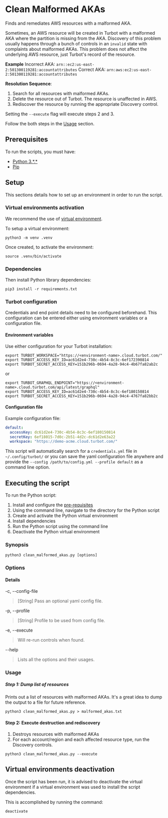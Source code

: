 # Clean Malformed AKAs

Finds and remediates AWS resources with a malformed AKA.

Sometimes, an AWS resource will be created in Turbot with a malformed AKA where the partition is missing from the AKA.  Discovery of this problem usually happens through a bunch of controls in an `invalid` state with complaints about malformed AKAs.  This problem does not affect the underlying AWS resource, just Turbot's record of the resource.

**Example**
Incorrect AKA: `arn::ec2:us-east-2:501300119281:accountattributes`
Correct AKA: `arn:aws:ec2:us-east-2:501300119281:accountattributes`

**Resolution Sequence**:
1. Search for all resources with malformed AKAs.
2. Delete the resource out of Turbot.  The resource is unaffected in AWS.
3. Rediscover the resource by running the appropriate Discovery control.

Setting the `--execute` flag will execute steps 2 and 3.

Follow the both steps in the [Usage](#Usage) section.  


## Prerequisites

To run the scripts, you must have:

- [Python 3.\*.\*](https://www.python.org/downloads/)
- [Pip](https://pip.pypa.io/en/stable/installing/)

## Setup

This sections details how to set up an environment in order to run the script.

### Virtual environments activation

We recommend the use of [virtual environment](https://docs.python.org/3/library/venv.html).

To setup a virtual environment:

```shell
python3 -m venv .venv
```

Once created, to activate the environment:

```shell
source .venv/bin/activate
```

### Dependencies

Then install Python library dependencies:

```shell
pip3 install -r requirements.txt
```

### Turbot configuration

Credentials and end point details need to be configured beforehand.  This configuration can be entered either using environment variables or a configuration file.

#### Environment variables

Use either configuration for your Turbot installation:

```shell
export TURBOT_WORKSPACE="https://<environment-name>.cloud.turbot.com/"
export TURBOT_ACCESS_KEY_ID=ac61d2e4-730c-4b54-8c3c-6ef172390814
export TURBOT_SECRET_ACCESS_KEY=151b296b-0694-4a28-94c4-4b67fa82ab2c
```

or

```shell
export TURBOT_GRAPHQL_ENDPOINT="https://<environment-name>.cloud.turbot.com/api/latest/graphql"
export TURBOT_ACCESS_KEY_ID=ac61d2e4-730c-4b54-8c3c-6ef180150814
export TURBOT_SECRET_ACCESS_KEY=151b296b-0694-4a28-94c4-4767fa82bb2c
```

#### Configuration file

Example configuration file:

```yaml
default:
  accessKey: dc61d2e4-730c-4b54-8c3c-6ef180150814
  secretKey: 6ef18015-7d0c-2b51-4d2c-dc61d2e63a22
  workspace: "https://demo-acme.cloud.turbot.com/"
```

This script will automatically search for a `credentials.yml` file in `~/.config/turbot/` or you can save the yaml configuration file anywhere and provide the `--config /path/to/config.yml --profile default` as a command line option.

## Executing the script

To run the Python script:

1. Install and configure the [pre-requisites](#prerequisites)
2. Using the command line, navigate to the directory for the Python script
3. Create and activate the Python virtual environment
4. Install dependencies
5. Run the Python script using the command line
6. Deactivate the Python virtual environment

### Synopsis

```shell
python3 clean_malformed_akas.py [options]
```

### Options

#### Details

-c, --config-file

> [String] Pass an optional yaml config file.

-p, --profile

> [String] Profile to be used from config file.

-e, --execute

> Will re-run controls when found.

--help

> Lists all the options and their usages.

### Usage

##### Step 1: Dump list of resources

Prints out a list of resources with malformed AKAs.  It's a great idea to dump the output to a file for future reference.

```shell
python3 clean_malformed_akas.py > malformed_akas.txt
```

#### Step 2: Execute destruction and rediscovery

1. Destroys resources with malformed AKAs 
2. For each account/region and each affected resource type, run the Discovery controls.

```shell
python3 clean_malformed_akas.py --execute
```

## Virtual environments deactivation

Once the script has been run, it is advised to deactivate the virtual environment if a virtual environment was used
to install the script dependencies.

This is accomplished by running the command:

```shell
deactivate
```
